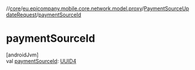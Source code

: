 //[core](../../../index.md)/[eu.epicompany.mobile.core.network.model.proxy](../index.md)/[PaymentSourceUpdateRequest](index.md)/[paymentSourceId](payment-source-id.md)

# paymentSourceId

[androidJvm]\
val [paymentSourceId](payment-source-id.md): [UUID4](../../eu.epicompany.mobile.core.datatypes/index.md#545543244%2FClasslikes%2F-1060529556)
